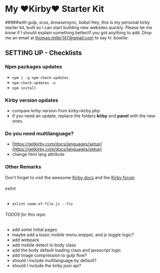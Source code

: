 # My :heart:Kirby:heart: Starter Kit

#####*with gulp, scss, browsersync, babel*
Hey, this is my personal kirby starter kit, built so I can start building new websites quickly. Please let me know if I should explain something better/if you got anything to add. Drop me an email at thomas.miller147@gmail.com to say hi :bowtie:

## SETTING UP - Checklists

### Npm packages updates
- `npm i -g npm-check-updates`
- `npm-check-updates -u`
- `npm install`

### Kirby version updates
- compare kirby version from kirby>kirby.php
- if you need an update, replace the folders **kirby** and **panel** with the new ones.

### Do you need multilanguage?
- [https://getkirby.com/docs/languages/setup](https://getkirby.com/docs/languages/setup)
- change html lang attribute

### Other Remarks

Don't forget to visit the awesome [Kirby docs](https://getkirby.com/docs/languages/setup) and the [Kirby forum](https://forum.getkirby.com/)

###### eslint
- `eslint name-of-file.js --fix`

###### TODOS for this repo
- add some initial pages
- maybe add a basic mobile menu snippet, and js toggle logic?
- add webpack
- add mobile detect to body class
- add the body default loading class and javascript logic
- add image compression to gulp flow?
- should I include multilanguage by default?
- should I include the kirby json api?